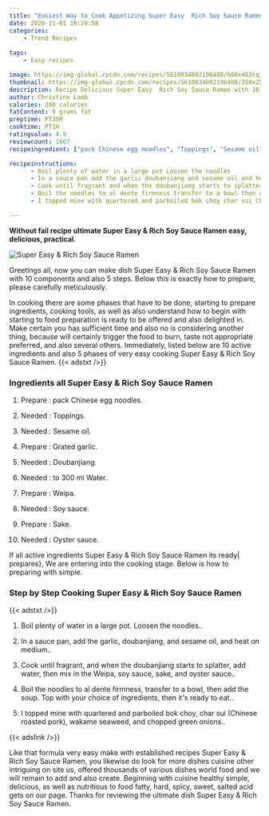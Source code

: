 ```yaml
---
title: "Easiest Way to Cook Appetizing Super Easy  Rich Soy Sauce Ramen"
date: 2020-11-01 10:20:58
categories:
    - Trend Recipes
    
tags:
    - Easy recipes

image: https://img-global.cpcdn.com/recipes/5610034802196480/680x482cq70/super-easy-rich-soy-sauce-ramen-recipe-main-photo.jpg
thumbnail: https://img-global.cpcdn.com/recipes/5610034802196480/350x250cq70/super-easy-rich-soy-sauce-ramen-recipe-main-photo.jpg
description: Recipe Delicious Super Easy  Rich Soy Sauce Ramen with 10 ingredients and 5 stages of easy cooking.
author: Christine Lamb
calories: 200 calories
fatContent: 9 grams fat
preptime: PT35M
cooktime: PT1H
ratingvalue: 4.9
reviewcount: 1667
recipeingredient: ["pack Chinese egg noodles", "Toppings", "Sesame oil", "Grated garlic", "Doubanjiang", "to 300 ml Water", "Weipa", "Soy sauce", "Sake", "Oyster sauce"]

recipeinstructions: 
      - Boil plenty of water in a large pot Loosen the noodles 
      - In a sauce pan add the garlic doubanjiang and sesame oil and heat on medium 
      - Cook until fragrant and when the doubanjiang starts to splatter add water then mix in the Weipa soy sauce sake and oyster sauce 
      - Boil the noodles to al dente firmness transfer to a bowl then add the soup Top with your choice of ingredients then its ready to eat 
      - I topped mine with quartered and parboiled bok choy char sui Chinese roasted pork wakame seaweed and chopped green onions

---
```




**Without fail recipe ultimate Super Easy &amp; Rich Soy Sauce Ramen easy, delicious, practical**. 


![Super Easy &amp; Rich Soy Sauce Ramen](https://img-global.cpcdn.com/recipes/5610034802196480/680x482cq70/super-easy-rich-soy-sauce-ramen-recipe-main-photo.jpg "Super Easy &amp; Rich Soy Sauce Ramen")




Greetings all, now you can make dish Super Easy &amp; Rich Soy Sauce Ramen with 10 components and also 5 steps. Below this is exactly how to prepare, please carefully meticulously.

In cooking there are some phases that have to be done, starting to prepare ingredients, cooking tools, as well as also understand how to begin with starting to food preparation is ready to be offered and also delighted in. Make certain you has sufficient time and also no is considering another thing, because will certainly trigger the food to burn, taste not appropriate preferred, and also several others. Immediately, listed below are 10 active ingredients and also 5 phases of very easy cooking Super Easy &amp; Rich Soy Sauce Ramen.
{{< adstxt />}}

### Ingredients all Super Easy &amp; Rich Soy Sauce Ramen


1. Prepare  : pack Chinese egg noodles.

1. Needed  : Toppings.

1. Needed  : Sesame oil.

1. Prepare  : Grated garlic.

1. Needed  : Doubanjiang.

1. Needed  : to 300 ml Water.

1. Prepare  : Weipa.

1. Needed  : Soy sauce.

1. Prepare  : Sake.

1. Needed  : Oyster sauce.



If all active ingredients Super Easy &amp; Rich Soy Sauce Ramen its ready| prepares}, We are entering into the cooking stage. Below is how to preparing with simple.

### Step by Step Cooking Super Easy &amp; Rich Soy Sauce Ramen

{{< adstxt />}}


1. Boil plenty of water in a large pot. Loosen the noodles..



1. In a sauce pan, add the garlic, doubanjiang, and sesame oil, and heat on medium..



1. Cook until fragrant, and when the doubanjiang starts to splatter, add water, then mix in the Weipa, soy sauce, sake, and oyster sauce..



1. Boil the noodles to al dente firmness, transfer to a bowl, then add the soup. Top with your choice of ingredients, then it&#39;s ready to eat..



1. I topped mine with quartered and parboiled bok choy, char sui (Chinese roasted pork), wakame seaweed, and chopped green onions..





{{< adslink />}}

Like that formula very easy make with established recipes Super Easy &amp; Rich Soy Sauce Ramen, you likewise do look for more dishes cuisine other intriguing on site us, offered thousands of various dishes world food and we will remain to add and also create. Beginning with cuisine healthy simple, delicious, as well as nutritious to food fatty, hard, spicy, sweet, salted acid gets on our page. Thanks for reviewing the ultimate dish Super Easy &amp; Rich Soy Sauce Ramen.
